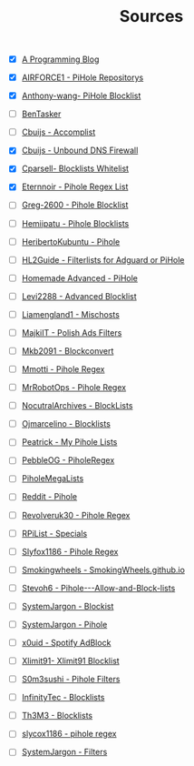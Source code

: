<br>

<h1 align="center">Sources</h1>

<br>

- [x] [A Programming Blog](https://surajdeshpande.wordpress.com/2021/01/23/pihole-adlist-and-regex-blacklist/)

- [x] [AIRFORCE1 - PiHole Repositorys](https://github.com/AlRFORCE1/PiHoleRepositorys)

- [x] [Anthony-wang- PiHole Blocklist](https://github.com/anthony-wang/PiHoleBlocklist)

- [ ] [BenTasker](https://www.bentasker.co.uk/posts/documentation/general/refreshing-piholes-regex-block-list-from-external-sources.html)

- [ ] [Cbuijs - Accomplist](https://github.com/cbuijs/accomplist)

- [x] [Cbuijs - Unbound DNS Firewall](https://github.com/cbuijs/unbound-dns-firewall)

- [x] [Cparsell- Blocklists Whitelist](https://github.com/cparsell/Blocklists-Whitelists)

- [x] [Eternnoir - Pihole Regex List](https://github.com/eternnoir/pihole-regex.list)

- [ ] [Greg-2600 - Pihole Blocklist](https://github.com/Greg-2600/pihole_block_list)

- [ ] [Hemiipatu - Pihole Blocklists](https://github.com/hemiipatu/PiHoleBlocklists)

- [ ] [HeribertoKubuntu - Pihole](https://github.com/HeribertoKubuntu/pihole)

- [ ] [HL2Guide - Filterlists for Adguard or PiHole](https://github.com/hl2guide/Filterlist-for-AdGuard-or-PiHole)

- [ ] [Homemade Advanced - PiHole](https://codeberg.org/HomemadeAdvanced/PiHole)

- [ ] [Levi2288 - Advanced Blocklist](https://github.com/Levi2288/AdvancedBlockList)

- [ ] [Liamengland1 - Mischosts](https://github.com/liamengland1/mischosts)

- [ ] [MajkiIT - Polish Ads Filters](https://github.com/MajkiIT/polish-ads-filter)

- [ ] [Mkb2091 - Blockconvert](https://github.com/mkb2091/blockconvert)

- [ ] [Mmotti - Pihole Regex](https://github.com/mmotti/pihole-regex)

- [ ] [MrRobotOps - Pihole Regex](https://github.com/Mr-Robot-ops/pihole-regex)

- [ ] [NocutralArchives - BlockLists](https://github.com/nocturnalarchives/BlockLists)

- [ ] [Ojmarcelino - Blocklists](https://github.imc.re/ojmarcelino/blocklists)

- [ ] [Peatrick - My Pihole Lists](https://github.com/peatrick/my-pihole-lists)

- [ ] [PebbleOG - PiholeRegex](https://github.com/PebbleOG/pihole-regex)

- [ ] [PiholeMegaLists](https://gitlab.com/nezu81/pihole-mega-lists)

- [ ] [Reddit - Pihole](https://www.reddit.com/r/pihole/comments/awvk13/can_anyone_recommend_some_good_regex_filters/)

- [ ] [Revolveruk30 - Pihole Regex](https://github.com/revolveruk30/pihole-regex)

- [ ] [RPiList - Specials](https://github.com/RPiList/specials)

- [ ] [Slyfox1186 - Pihole Regex](https://github.com/slyfox1186/pihole-regex)

- [ ] [Smokingwheels - SmokingWheels.github.io](https://github.com/smokingwheels/smokingwheels.github.io)

- [ ] [Stevoh6 - Pihole---Allow-and-Block-lists](https://github.com/stevoh6/Pihole---Allow-and-Block-lists)

- [ ] [SystemJargon - Blockist](https://github.com/SystemJargon/blocklists)

- [ ] [SystemJargon - Pihole](https://github.com/SystemJargon/pi-hole)

- [ ] [x0uid - Spotify AdBlock](https://github.com/x0uid/SpotifyAdBlock)

- [ ] [Xlimit91- Xlimit91 Blocklist](https://github.com/xlimit91/xlimit91-block-list)

- [ ] [S0m3sushi - Pihole Filters](https://github.com/s0m3sushi/pihole-filters)

- [ ] [InfinityTec - Blocklists](https://github.com/infinitytec/blocklists)
      
- [ ] [Th3M3 - Blocklists](https://github.com/Th3M3/blocklists)

- [ ] [slycox1186 - pihole regex](https://github.com/slyfox1186/pihole-regex)

- [ ] [SystemJargon - Filters](https://github.com/SystemJargon/filters)

